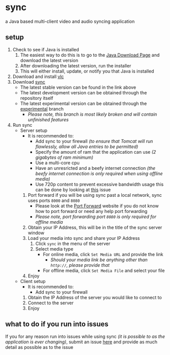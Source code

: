 # sync
a Java based multi-client video and audio syncing application
	
## setup
1. Check to see if Java is installed
	1. The easiest way to do this is to go to the [Java Download Page](https://www.java.com/en/download/) and download the latest version
	2. After downloading the latest version, run the installer
	3. This will either install, update, or notify you that Java is installed
2. Download and install [vlc](http://www.videolan.org/vlc/index.html)
3. Download [sync](https://www.github.com/ajchili/sync/releases)
	* The latest stable version can be found in the link above
	* The latest development version can be obtained through the repository itself
	* The latest experimental version can be obtained through the [experimental](https://github.com/ajchili/sync/tree/experimental) branch
		* _Please note, this branch is most likely broken and will contain unfinished features_
4. Run sync
	* Server setup
		* It is recommended to:
			* Add sync to your firewall _(to ensure that Tomcat will run flawlessly, allow all Java entries to be permitted)_
			* Specify the amount of ram that the application can use _(2 gigabytes of ram minimum)_
			* Use a multi-core cpu
			* Have an unresricted and a beefy internet connection _(the beefy internet connection is only required when using offline media)_
			* Use 720p content to prevent excessive bandwidth usage this can be done by looking at [this](https://github.com/ajchili/sync/issues/8) issue
		1. Port forward if you will be using sync past a local network, sync uses ports `8000` and `8080`
			* Please look at the [Port Forward](https://portforward.com/router.htm) website if you do not know how to port forward or need any help port forwarding
			* _Please note, port forwarding port `8080` is only required for offline media_
		2. Obtain your IP Address, this will be in the title of the sync server window
		3. Load your media into sync and share your IP Address
            1. Click `sync` in the menu of the server
            2. Select media type
                * For online media, click `Set Media URL` and provide the link
                    * _Should your media link be anything other than `http://`, please provide that_
                * For offline media, click `Set Media File` and select your file
		4. Enjoy
	* Client setup
		* It is recommended to:
			* Add sync to your firewall
		1. Obtain the IP Address of the server you would like to connect to
		2. Connect to the server
		3. Enjoy
	
## what to do if you run into issues
If you for any reason run into issues while using sync _(it is possible to as the application is ever changing)_, submit an issue [here](https://github.com/ajchili/sync/issues) and provide as much detail as possible as to the issue
